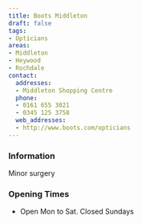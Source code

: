 ```yaml
---
title: Boots Middleton
draft: false
tags:
- Opticians
areas:
- Middleton
- Heywood
- Rochdale
contact:
  addresses:
  - Middleton Shopping Centre
  phone:
  - 0161 655 3021
  - 0345 125 3758
  web_addresses:
  - http://www.boots.com/opticians
---
```


### Information
Minor surgery

### Opening Times
* Open Mon to Sat.  Closed Sundays


